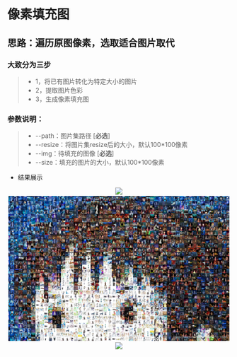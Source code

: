 # 像素填充图

## 思路：遍历原图像素，选取适合图片取代

### 大致分为三步
> * 1，将已有图片转化为特定大小的图片
> * 2，提取图片色彩
> * 3，生成像素填充图
 
### 参数说明：
> + --path：图片集路径  [**必选**]
> + --resize：将图片集resize后的大小，默认100*100像素
> + --img：待填充的图像 [**必选**]
> + --size：填充的图片的大小，默认100*100像素

* 结果展示
<div align=center><img src="https://img-blog.csdnimg.cn/20190717095540564.jpg" width="500"/> </div>
<div align=center><img src="output.png" width="500"/> </div>
<div align=center><img src="https://img-blog.csdnimg.cn/20190717102229545.png" width="500"/> </div>
